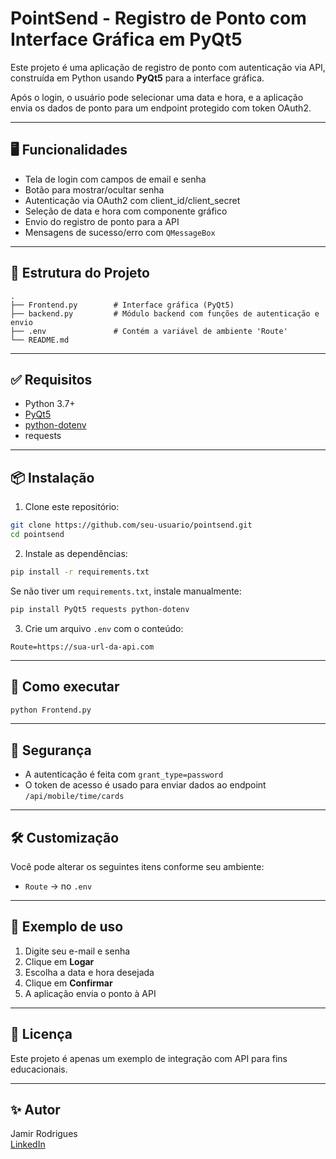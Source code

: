 # PointSend - Registro de Ponto com Interface Gráfica em PyQt5

Este projeto é uma aplicação de registro de ponto com autenticação via API, construída em Python usando **PyQt5** para a interface gráfica.

Após o login, o usuário pode selecionar uma data e hora, e a aplicação envia os dados de ponto para um endpoint protegido com token OAuth2.

---

## 🖥️ Funcionalidades

- Tela de login com campos de email e senha
- Botão para mostrar/ocultar senha
- Autenticação via OAuth2 com client_id/client_secret
- Seleção de data e hora com componente gráfico
- Envio do registro de ponto para a API
- Mensagens de sucesso/erro com `QMessageBox`

---

## 📂 Estrutura do Projeto

```
.
├── Frontend.py        # Interface gráfica (PyQt5)
├── backend.py         # Módulo backend com funções de autenticação e envio
├── .env               # Contém a variável de ambiente 'Route'
└── README.md
```

---

## ✅ Requisitos

- Python 3.7+
- [PyQt5](https://pypi.org/project/PyQt5/)
- [python-dotenv](https://pypi.org/project/python-dotenv/)
- requests

---

## 📦 Instalação

1. Clone este repositório:

```bash
git clone https://github.com/seu-usuario/pointsend.git
cd pointsend
```

2. Instale as dependências:

```bash
pip install -r requirements.txt
```

Se não tiver um `requirements.txt`, instale manualmente:

```bash
pip install PyQt5 requests python-dotenv
```

3. Crie um arquivo `.env` com o conteúdo:

```
Route=https://sua-url-da-api.com
```

---

## 🚀 Como executar

```bash
python Frontend.py
```

---

## 🔐 Segurança

- A autenticação é feita com `grant_type=password`
- O token de acesso é usado para enviar dados ao endpoint `/api/mobile/time/cards`

---

## 🛠️ Customização

Você pode alterar os seguintes itens conforme seu ambiente:

- `Route` → no `.env`

---

## 📌 Exemplo de uso

1. Digite seu e-mail e senha
2. Clique em **Logar**
3. Escolha a data e hora desejada
4. Clique em **Confirmar**
5. A aplicação envia o ponto à API

---

## 📄 Licença

Este projeto é apenas um exemplo de integração com API para fins educacionais.

---

## ✨ Autor

Jamir Rodrigues  
[LinkedIn](https://www.linkedin.com/in/jamir-rodrigues/)
